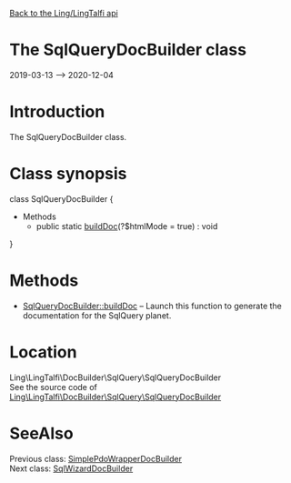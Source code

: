 [Back to the Ling/LingTalfi api](https://github.com/lingtalfi/LingTalfi/blob/master/doc/api/Ling/LingTalfi.md)



The SqlQueryDocBuilder class
================
2019-03-13 --> 2020-12-04






Introduction
============

The SqlQueryDocBuilder class.



Class synopsis
==============


class <span class="pl-k">SqlQueryDocBuilder</span>  {

- Methods
    - public static [buildDoc](https://github.com/lingtalfi/LingTalfi/blob/master/doc/api/Ling/LingTalfi/DocBuilder/SqlQuery/SqlQueryDocBuilder/buildDoc.md)(?$htmlMode = true) : void

}






Methods
==============

- [SqlQueryDocBuilder::buildDoc](https://github.com/lingtalfi/LingTalfi/blob/master/doc/api/Ling/LingTalfi/DocBuilder/SqlQuery/SqlQueryDocBuilder/buildDoc.md) &ndash; Launch this function to generate the documentation for the SqlQuery planet.





Location
=============
Ling\LingTalfi\DocBuilder\SqlQuery\SqlQueryDocBuilder<br>
See the source code of [Ling\LingTalfi\DocBuilder\SqlQuery\SqlQueryDocBuilder](https://github.com/lingtalfi/LingTalfi/blob/master/DocBuilder/SqlQuery/SqlQueryDocBuilder.php)



SeeAlso
==============
Previous class: [SimplePdoWrapperDocBuilder](https://github.com/lingtalfi/LingTalfi/blob/master/doc/api/Ling/LingTalfi/DocBuilder/SimplePdoWrapper/SimplePdoWrapperDocBuilder.md)<br>Next class: [SqlWizardDocBuilder](https://github.com/lingtalfi/LingTalfi/blob/master/doc/api/Ling/LingTalfi/DocBuilder/SqlWizard/SqlWizardDocBuilder.md)<br>

